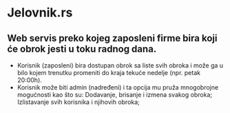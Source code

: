 # Jelovnik.rs

## Web servis preko kojeg zaposleni firme bira koji će obrok jesti u toku radnog dana. 

- Korisnik (zaposleni) bira dostupan obrok sa liste svih obroka i može ga u bilo kojem trenutku promeniti do kraja tekuće nedelje (npr. petak 20:00h).
- Korisnik može biti admin (nadređeni) i ta opcija mu pruža mnogobrojne mogućnosti kao što su:
  Dodavanje, brisanje i izmena svakog obroka;
  Izlistavanje svih korisnika i njihovih obroka;

